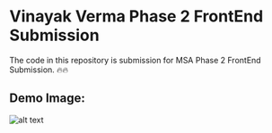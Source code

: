 # Vinayak Verma Phase 2 FrontEnd Submission

The code in this repository is submission for MSA Phase 2 FrontEnd Submission. 🔥🔥

## Demo Image:

![alt text](https://github.com/vinayak-verma-uoa/msa_phase2_frontend/blob/main/src/media/Demo_screenshot2.png?raw=true)
